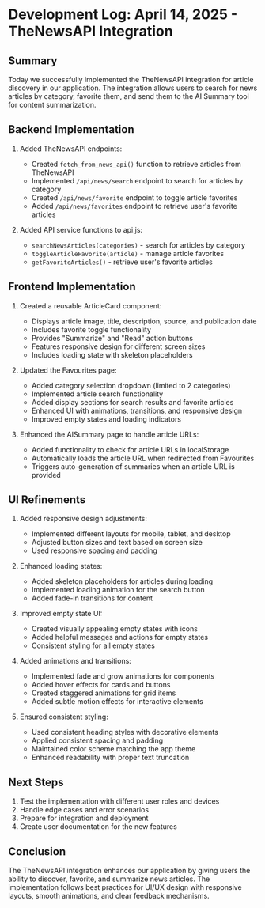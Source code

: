 # Development Log: April 14, 2025 - TheNewsAPI Integration

## Summary
Today we successfully implemented the TheNewsAPI integration for article discovery in our application. The integration allows users to search for news articles by category, favorite them, and send them to the AI Summary tool for content summarization.

## Backend Implementation
1. Added TheNewsAPI endpoints:
   - Created `fetch_from_news_api()` function to retrieve articles from TheNewsAPI
   - Implemented `/api/news/search` endpoint to search for articles by category
   - Created `/api/news/favorite` endpoint to toggle article favorites
   - Added `/api/news/favorites` endpoint to retrieve user's favorite articles

2. Added API service functions to api.js:
   - `searchNewsArticles(categories)` - search for articles by category
   - `toggleArticleFavorite(article)` - manage article favorites
   - `getFavoriteArticles()` - retrieve user's favorite articles

## Frontend Implementation
1. Created a reusable ArticleCard component:
   - Displays article image, title, description, source, and publication date
   - Includes favorite toggle functionality
   - Provides "Summarize" and "Read" action buttons
   - Features responsive design for different screen sizes
   - Includes loading state with skeleton placeholders

2. Updated the Favourites page:
   - Added category selection dropdown (limited to 2 categories)
   - Implemented article search functionality
   - Added display sections for search results and favorite articles
   - Enhanced UI with animations, transitions, and responsive design
   - Improved empty states and loading indicators

3. Enhanced the AISummary page to handle article URLs:
   - Added functionality to check for article URLs in localStorage
   - Automatically loads the article URL when redirected from Favourites
   - Triggers auto-generation of summaries when an article URL is provided

## UI Refinements
1. Added responsive design adjustments:
   - Implemented different layouts for mobile, tablet, and desktop
   - Adjusted button sizes and text based on screen size
   - Used responsive spacing and padding

2. Enhanced loading states:
   - Added skeleton placeholders for articles during loading
   - Implemented loading animation for the search button
   - Added fade-in transitions for content

3. Improved empty state UI:
   - Created visually appealing empty states with icons
   - Added helpful messages and actions for empty states
   - Consistent styling for all empty states

4. Added animations and transitions:
   - Implemented fade and grow animations for components
   - Added hover effects for cards and buttons
   - Created staggered animations for grid items
   - Added subtle motion effects for interactive elements

5. Ensured consistent styling:
   - Used consistent heading styles with decorative elements
   - Applied consistent spacing and padding
   - Maintained color scheme matching the app theme
   - Enhanced readability with proper text truncation

## Next Steps
1. Test the implementation with different user roles and devices
2. Handle edge cases and error scenarios
3. Prepare for integration and deployment
4. Create user documentation for the new features

## Conclusion
The TheNewsAPI integration enhances our application by giving users the ability to discover, favorite, and summarize news articles. The implementation follows best practices for UI/UX design with responsive layouts, smooth animations, and clear feedback mechanisms.

